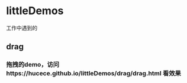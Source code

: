 # littleDemos
工作中遇到的
##  drag  
### 拖拽的demo，访问https://hucece.github.io/littleDemos/drag/drag.html  看效果
